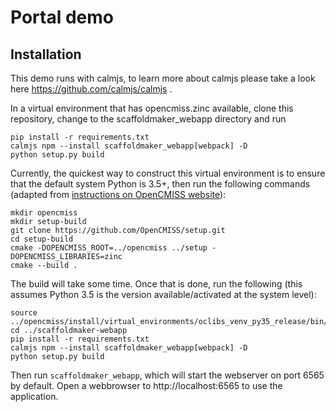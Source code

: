# Portal demo


## Installation

This demo runs with calmjs, to learn more about calmjs please take a look here https://github.com/calmjs/calmjs .

In a virtual environment that has opencmiss.zinc available, clone this
repository, change to the scaffoldmaker_webapp directory and run

```
pip install -r requirements.txt
calmjs npm --install scaffoldmaker_webapp[webpack] -D
python setup.py build
```

Currently, the quickest way to construct this virtual environment is to
ensure that the default system Python is 3.5+, then run the following
commands (adapted from [instructions on OpenCMISS website](
http://opencmiss.org/documentation/building/cmake/setup/docs/cli/gnulinux.html)):

```
mkdir opencmiss
mkdir setup-build
git clone https://github.com/OpenCMISS/setup.git
cd setup-build
cmake -DOPENCMISS_ROOT=../opencmiss ../setup -DOPENCMISS_LIBRARIES=zinc
cmake --build .
```

The build will take some time.  Once that is done, run the following
(this assumes Python 3.5 is the version available/activated at the
system level):

```
source ../opencmiss/install/virtual_environments/oclibs_venv_py35_release/bin/activate
cd ../scaffoldmaker-webapp
pip install -r requirements.txt
calmjs npm --install scaffoldmaker_webapp[webpack] -D
python setup.py build
```

Then run `scaffoldmaker_webapp`, which will start the webserver on port
6565 by default.  Open a webbrowser to http://localhost:6565 to use the
application.
